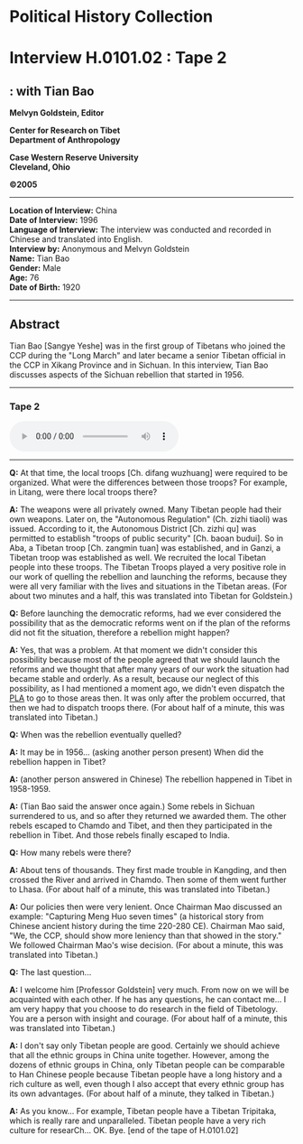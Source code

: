 # Political History Collection  
# Interview H.0101.02 : Tape 2  
##  : with Tian Bao  
  
**Melvyn Goldstein, Editor**  

**Center for Research on Tibet**  
**Department of Anthropology**  

**Case Western Reserve University**  
**Cleveland, Ohio**  

**©2005**  

---  
**Location of Interview:** China  
**Date of Interview:** 1996  
**Language of Interview:** The interview was conducted and recorded in Chinese and translated into English.  
**Interview by:** Anonymous and Melvyn Goldstein  
**Name:** Tian Bao  
**Gender:** Male  
**Age:** 76  
**Date of Birth:** 1920  
  
---  
## Abstract  

 Tian Bao [Sangye Yeshe] was in the first group of Tibetans who joined the CCP during the "Long March" and later became a senior Tibetan official in the CCP in Xikang Province and in Sichuan. In this interview, Tian Bao discusses aspects of the Sichuan rebellion that started in 1956.   

---  
### Tape 2  

<audio controls>
<source src="https://tile.loc.gov/storage-services/service/asian/asiantoha/H_0101_02/H_0101_02.mp3" type="audio/mp3">
Your browser does not support the audio element.
</audio>  

---

**Q:**  At that time, the local troops [Ch. difang wuzhuang] were required to be organized. What were the differences between those troops? For example, in Litang, were there local troops there?   

**A:**  The weapons were all privately owned. Many Tibetan people had their own weapons. Later on, the "Autonomous Regulation" (Ch. zizhi tiaoli) was issued. According to it, the Autonomous District [Ch. zizhi qu] was permitted to establish "troops of public security" [Ch. baoan budui]. So in Aba, a Tibetan troop [Ch. zangmin tuan] was established, and in Ganzi, a Tibetan troop was established as well. We recruited the local Tibetan people into these troops. The Tibetan Troops played a very positive role in our work of quelling the rebellion and launching the reforms, because they were all very familiar with the lives and situations in the Tibetan areas. (For about two minutes and a half, this was translated into Tibetan for Goldstein.)   

**Q:**  Before launching the democratic reforms, had we ever considered the possibility that as the democratic reforms went on if the plan of the reforms did not fit the situation, therefore a rebellion might happen?   

**A:**  Yes, that was a problem. At that moment we didn't consider this possibility because most of the people agreed that we should launch the reforms and we thought that after many years of our work the situation had became stable and orderly. As a result, because our neglect of this possibility, as I had mentioned a moment ago, we didn't even dispatch the <a href="#" data-tooltip="[tib. བཅིངས་འགྲོལ་དམག་མི] People&#x27;s Liberation Army.">PLA</a> to go to those areas then. It was only after the problem occurred, that then we had to dispatch troops there. (For about half of a minute, this was translated into Tibetan.)   

**Q:**  When was the rebellion eventually quelled?   

**A:**  It may be in 1956... (asking another person present) When did the rebellion happen in Tibet?   

**A:**  (another person answered in Chinese) The rebellion happened in Tibet in 1958-1959.   

**A:**  (Tian Bao said the answer once again.) Some rebels in Sichuan surrendered to us, and so after they returned we awarded them. The other rebels escaped to Chamdo and Tibet, and then they participated in the rebellion in Tibet. And those rebels finally escaped to India.   

**Q:**  How many rebels were there?   

**A:**  About tens of thousands. They first made trouble in Kangding, and then crossed the River and arrived in Chamdo. Then some of them went further to Lhasa. (For about half of a minute, this was translated into Tibetan.)   

**A:**  Our policies then were very lenient. Once Chairman Mao discussed an example: "Capturing Meng Huo seven times" (a historical story from Chinese ancient history during the time 220-280 CE). Chairman Mao said, "We, the CCP, should show more leniency than that showed in the story." We followed Chairman Mao's wise decision. (For about a minute, this was translated into Tibetan.)   

**Q:**  The last question...   

**A:**  I welcome him [Professor Goldstein] very much. From now on we will be acquainted with each other. If he has any questions, he can contact me... I am very happy that you choose to do research in the field of Tibetology. You are a person with insight and courage. (For about half of a minute, this was translated into Tibetan.)   

**A:**  I don't say only Tibetan people are good. Certainly we should achieve that all the ethnic groups in China unite together. However, among the dozens of ethnic groups in China, only Tibetan people can be comparable to Han Chinese people because Tibetan people have a long history and a rich culture as well, even though I also accept that every ethnic group has its own advantages. (For about half of a minute, they talked in Tibetan.)   

**A:**  As you know... For example, Tibetan people have a Tibetan Tripitaka, which is really rare and unparalleled. Tibetan people have a very rich culture for researCh... OK. Bye. [end of the tape of H.0101.02]   

